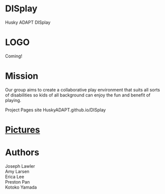 # DISplay
Husky ADAPT DISplay

# LOGO
Coming!

# Mission 
Our group aims to create a collaborative play environment that suits all sorts of disabilities so kids of all background can enjoy the fun and benefit of playing. 

Project Pages site HuskyADAPT.github.io/DISplay


<a href="Pictures.md"><h1>Pictures</h1></a>

# Authors
Joseph Lawler <br>
Amy Larsen <br>
Erica Lee <br>
Preston Pan <br>
Kotoko Yamada <br>

